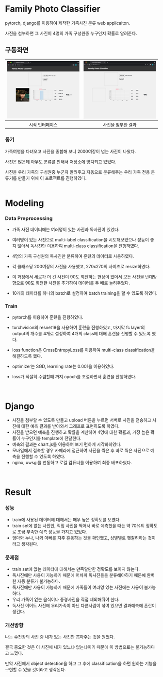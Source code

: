 # Family Photo Classifier

pytorch, django를 이용하여 제작한 가족사진 분류 web applicaiton.

사진을 첨부하면 그 사진이 4명의 가족 구성원중 누구인지 확률로 알려준다.  



## 구동화면

| ![1](README.assets/1.png) | ![2](README.assets/2.png) |
| :-----------------------: | :-----------------------: |
|      시작 인터페이스      |    사진을 첨부한 결과     |





### 동기  

가족여행을 다녀오고 사진을 종합해 보니 2000여장이 넘는 사진이 나왔다.  

사진은 많은데 아무도 분류를 안해서 저장소에 방치되고 있었다.  

사진을 우리 가족의 구성원중 누군지 알려주고 자동으로 분류해주는 우리 가족 전용 분류기를 만들기 위해 이 프로젝트를 진행하였다.  
&nbsp;

# Modeling

### Data Preprocessing

- 가족 사진 데이터에는 여러명이 있는 사진과 독사진이 있었다.  

- 여러명이 있는 사진으로 multi-label classification을 시도해보았으나 성능이 좋지 않아서 독사진만 이용하여 multi-class classification을 진행하였다.  

- 4명의 가족 구성원의 독사진만 분류하여 훈련의 데이터로 사용하였다.  

- 각 클래스당 200여장의 사진을 사용했고,  270x270의 사이즈로 resize하였다.  

- 이 과정에서 세로가 더 긴 사진이 90도 회전하는 현상이 있어서 모든 사진을 반대방향으로 90도 회전한 사진을 추가하여 데이터를 두 배로 늘려주었다.  
- 10개의 데이터를 하나의 batch로 설정하여 batch training을 할 수 있도록 하였다.  



### Train

- pytorch를 이용하여 훈련을 진행하였다.  

- torchvision의 resnet18을 사용하여 훈련을 진행하였고, 마지막 fc layer의 output의 개수를 4개로 설정하여 4개의 class에 대해 훈련을 진행할 수 있도록 했다.
- loss function은 CrossEntropyLoss를 이용하여 multi-class classification을 해결하도록 했다.
- optimizer는 SGD, learning rate는 0.001을 이용하였다.
- loss가 적절히 수렴할때 까지 opoch를 조절하면서 훈련을 진행하였다.

&nbsp;

# Django

- 사진을 첨부할 수 있도록 만들고 upload 버튼을 누르면 서버로 사진을 전송하고 사진에 대한 예측 결과를 받아와서 그래프로 표현하도록 하였다.
- 사진을 받으면 예측을 진행하고 확률을 계산하여 4명에 대한 확률과, 가장 높은 확률이 누구인지를 template에 전달한다.  
- 예측의 결과는 chart.js를 이용하여 보기 편하게 시각화하였다.  
- 모바일에서 접속할 경우 카메라에 접근하여 사진을 찍은 후 바로 찍은 사진으로 예측을 진행할 수 있도록 하였다. 
- nginx, uwsgi를 연동하고 로컬 컴퓨터를 이용하여  최종 배포하였다.  

&nbsp;

# Result

### 성능

- train에 사용된 데이터에 대해서는 매우 높은 정확도를 보였다.  
- train set에 없는 사진인, 직접 사진을 찍어서 바로 예측했을 때는 약 70%의 정확도로 조금 부족한 예측 성능을 가지고 있었다.
- 엄마와 누나, 나와 아빠를 자주 혼동하는 것을 확인했고, 성별별로 헷갈려하는 것이라고 생각된다.



### 문제점

- train set에 없는 데이터에 대해서는 만족할만한 정확도를 보이지 않는다.
- 독사진에만 사용이 가능하기 때문에 어차피 독사진들을 분류해야하기 때문에 완벽한 자동 분류가 불가능하다.
- 독사진에만 사용이 가능하기 때문에 가족들이 여러명 있는 사진에는 사용이 불가능하다.
- 우리 가족이 없는 음식이나 풍경사진을 직접 제외해줘야 한다.
- 독사진 이어도 사진에 우리가족이 아닌 다른사람이 섞여 있으면 결과예측에 혼란이 생긴다.



### 개선방향

나는 수천장의 사진 중 내가 있는 사진만 뽑아주는 것을 원했다.  

결국 중요한 것은 이 사진에 내가 있느냐 없는냐이기 때문에 이 방법으로는 불가능하다고 느꼈다.  

만약 사진에서 object detection을 하고 그 후에 classification을 하면 원하는 기능을 구현할 수 있을 것이라고 생각된다.

